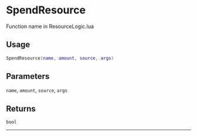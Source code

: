 # SpendResource
Function name in ResourceLogic.lua
## Usage
```lua
SpendResource(name, amount, source, args)
```
## Parameters
`name`, `amount`, `source`, `args`
## Returns
`bool`

---